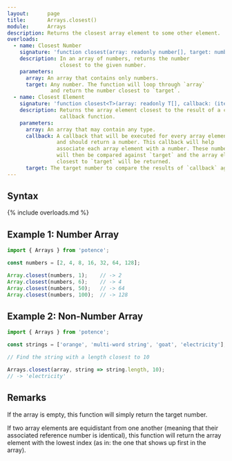 ```yaml
---
layout:      page
title:       Arrays.closest()
module:      Arrays
description: Returns the closest array element to some other element.
overloads:
  - name: Closest Number
    signature: 'function closest(array: readonly number[], target: number): number'
    description: In an array of numbers, returns the number
                 closest to the given number.
    parameters:
      array: An array that contains only numbers.
      target: Any number. The function will loop through `array`
              and return the number closest to `target`.
  - name: Closest Element
    signature: 'function closest<T>(array: readonly T[], callback: (item: T) => number, target: number): T'
    description: Returns the array element closest to the result of a custom
                 callback function.
    parameters:
      array: An array that may contain any type.
      callback: A callback that will be executed for every array element
                and should return a number. This callback will help
                associate each array element with a number. These numbers
                will then be compared against `target` and the array element
                closest to `target` will be returned.
      target: The target number to compare the results of `callback` against.
---
```

## Syntax

{% include overloads.md %}

## Example 1: Number Array

```ts
import { Arrays } from 'potence';

const numbers = [2, 4, 8, 16, 32, 64, 128];

Array.closest(numbers, 1);    // -> 2
Array.closest(numbers, 6);    // -> 4
Array.closest(numbers, 50);   // -> 64
Array.closest(numbers, 100);  // -> 128
```

## Example 2: Non-Number Array

```ts
import { Arrays } from 'potence';

const strings = ['orange', 'multi-word string', 'goat', 'electricity'];

// Find the string with a length closest to 10

Arrays.closest(array, string => string.length, 10);
// -> 'electricity'
```

## Remarks

If the array is empty, this function will simply return the target number.

If two array elements are equidistant from one another (meaning that their
associated reference number is identical), this function will return the array
element with the lowest index (as in: the one that shows up first in the array).
